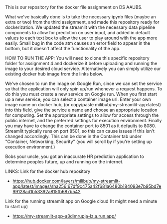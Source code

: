 This is our repository for the docker file assignment on DS AAUBS.

What we've basically done is to take the necessary ipynb files (maybe an extra or two) from the third assignment, and made this repository ready for dockerization. 
We updated the streamlit with the necessary data pipeline components to allow for prediction on user input, and added in default values to each text box to allow the user to play around with the app more easily. 
Small bug in the code atm causes an error field to appear in the bottom, but it doesn't affect the functionality of the app.

HOW TO RUN THE APP: You will need to clone this specific repository folder for assignment 4 and dockerize it before uploading and running the image to your desired cloud service. 
Alternatively you can simply utilize our existing docker hub image from the links below.

We've chosen to run the image on Google Run, since we can set the service so that the application will only spin up/run whenever a request happens. 
To do this you must create a new service on Google run. When you first start up a new service, you can select a container image url. 
Enter your own image name on docker hub, (or copy/paste milibub/my-streamlit-app:latest) into this field, give the service a name and choose an appropriate location for computing. 
Set the appropriate settings to allow for access through the public internet, and the preferred settings for execution environment. 
Finally you may have to change the container port to 8501 as it defaults to 8080. Streamlit typically runs on port 8501, so this can cause issues if this isn't changed accordingly. 
This can be done in the Container tab under "Container, Networking, Security" (you will scroll by if you're setting up execution environment.)

Bobs your uncle, you got an inaccurate HR prediction application to determine peoples future, up and running on the internet.

LINKS: Link for the docker hub repository
- https://hub.docker.com/layers/milibub/my-streamlit-app/latest/images/sha256:67df9c475a42f681a6480b184093e7b95bd7e99128ad1b53392a815fb687b542

Link for the running streamlit app on Google cloud (It might need a minute to start up)
- https://my-streamlit-app-a3dimrupja-lz.a.run.app/

